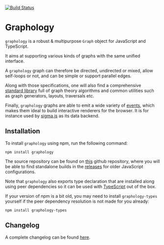 [![Build Status](https://github.com/graphology/graphology/workflows/Tests/badge.svg)](https://github.com/graphology/graphology/actions)

# Graphology

`graphology` is a robust & multipurpose `Graph` object for JavaScript and TypeScript.

It aims at supporting various kinds of graphs with the same unified interface.

A `graphology` graph can therefore be directed, undirected or mixed, allow self-loops or not, and can be simple or support parallel edges.

Along with those specifications, one will also find a comprehensive [standard library](standard-library) full of graph theory algorithms and common utilities such as graph generators, layouts, traversals etc.

Finally, `graphology` graphs are able to emit a wide variety of [events](events), which makes them ideal to build interactive renderers for the browser. It is for instance used by [sigma.js](https://www.sigmajs.org/) as its data backend.

## Installation

To install `graphology` using npm, run the following command:

```
npm install graphology
```

The source repository can be found on [this](https://github.com/graphology/graphology) github repository, where you will be able to find standalone builds in the [releases](https://github.com/graphology/graphology/releases) for older JavaScript configurations.

Note that `graphology` also exports type declaration that are installed along using peer dependencies so it can be used with [TypeScript](https://www.typescriptlang.org/) out of the box.

If your version of npm is a bit old, you may need to install `graphology-types` yourself if the peer dependency resolution is not made for you already:

```
npm install graphology-types
```

## Changelog

A complete changelog can be found [here](https://github.com/graphology/graphology/blob/master/CHANGELOG.md).
